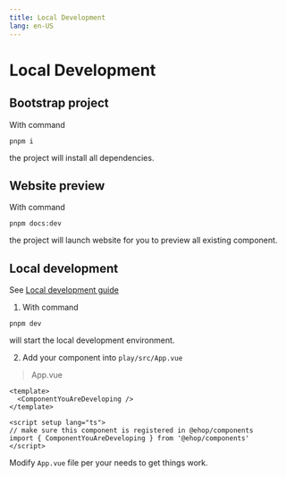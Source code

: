```yaml
---
title: Local Development
lang: en-US
---
```


# Local Development

## Bootstrap project

With command

```shell
pnpm i
```

the project will install all dependencies.

## Website preview

With command

```shell
pnpm docs:dev
```

the project will launch website for you to preview all existing component.

## Local development

See [Local development guide](https://github.com/ehop/ehop/blob/dev/CONTRIBUTING.md)

1. With command

```shell
pnpm dev
```

will start the local development environment.

2. Add your component into `play/src/App.vue`

> App.vue

```vue
<template>
  <ComponentYouAreDeveloping />
</template>

<script setup lang="ts">
// make sure this component is registered in @ehop/components
import { ComponentYouAreDeveloping } from '@ehop/components'
</script>
```

Modify `App.vue` file per your needs to get things work.
